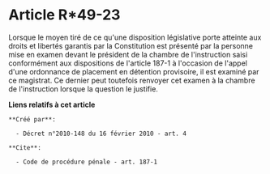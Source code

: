 # Article R*49-23

Lorsque le moyen tiré de ce qu'une disposition législative porte atteinte aux droits et libertés garantis par la Constitution
est présenté par la personne mise en examen devant le président de la chambre de l'instruction saisi conformément aux
dispositions de l'article 187-1 à l'occasion de l'appel d'une ordonnance de placement en détention provisoire, il est examiné
par ce magistrat. Ce dernier peut toutefois renvoyer cet examen à la chambre de l'instruction lorsque la question le
justifie.

**Liens relatifs à cet article**

	**Créé par**:

	  - Décret n°2010-148 du 16 février 2010 - art. 4

	**Cite**:

	  - Code de procédure pénale - art. 187-1
